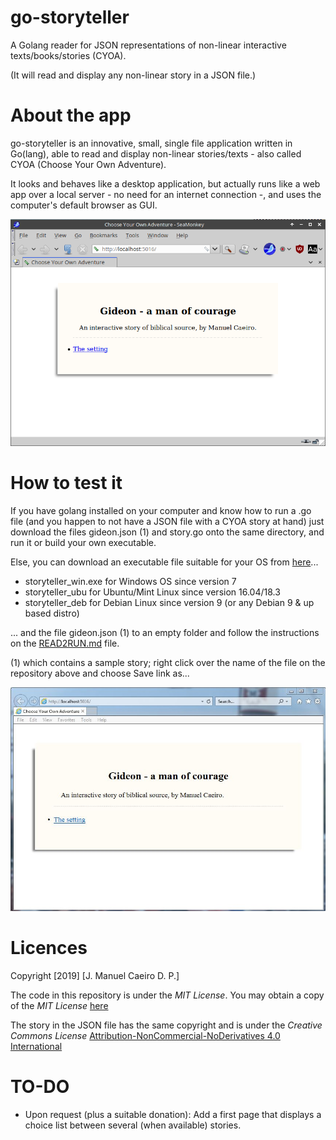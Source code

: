 # go-storyteller
A Golang reader for JSON representations of non-linear interactive texts/books/stories (CYOA).

(It will read and display any non-linear story in a JSON file.)

# About the app
go-storyteller is an innovative, small, single file application written in Go(lang), able to read and display non-linear stories/texts - also called CYOA (Choose Your Own Adventure).

It looks and behaves like a desktop application, but actually runs like a web app over a local server - no need for an internet connection -, and uses the computer's default browser as GUI.

![story - sm](https://github.com/manuelcaeiro/go-storyteller/blob/master/screenshots/story_sm.png)

# How to test it
If you have golang installed on your computer and know how to run a .go file (and you happen to not have a JSON file with a CYOA story at hand) just download the files gideon.json (1) and story.go onto the same directory, and run it or build your own executable.

Else, you can download an executable file suitable for your OS from [here](https://github.com/manuelcaeiro/go-storyteller/tree/master/downloads)...

- storyteller\_win.exe for Windows OS since version 7
- storyteller\_ubu for Ubuntu/Mint Linux since version 16.04/18.3
- storyteller\_deb for Debian Linux since version 9 (or any Debian 9 & up based distro)

... and the file gideon.json (1) to an empty folder and follow the instructions on the [READ2RUN.md](https://github.com/manuelcaeiro/go-storyteller/blob/master/READ2RUN.md) file.

(1) which contains a sample story; right click over the name of the file on the repository above and choose Save link as...

![story - ie](https://github.com/manuelcaeiro/go-storyteller/blob/master/screenshots/story_ie.JPG)

# Licences
Copyright [2019] [J. Manuel Caeiro D. P.]

The code in this repository is under the _MIT License_. You may obtain a copy of the _MIT License_ [here](https://opensource.org/licenses/MIT)

The story in the JSON file has the same copyright and is under the _Creative Commons License_ [Attribution-NonCommercial-NoDerivatives 4.0 International](https://creativecommons.org/licenses/by-nc-nd/4.0/)

# TO-DO
- Upon request (plus a suitable donation): Add a first page that displays a choice list between several (when available) stories.
